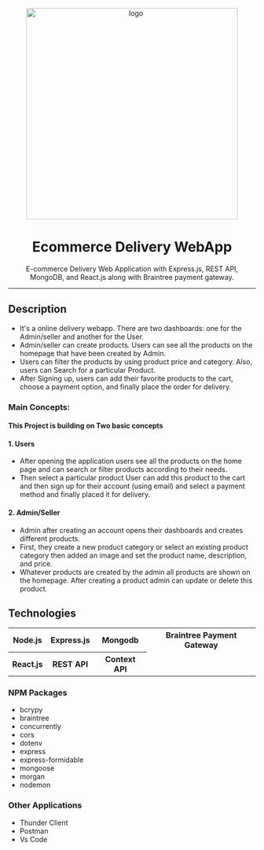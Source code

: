 <div align="center">

  <img src="https://img.freepik.com/premium-vector/mobile-application-online-courier-delivery-home-office-service-concept-courier-man-with-cardboard-box-hands-deliver-give-parcel-customer-isometric-3d-cartoon-vector-illustration_165932-2422.jpg" alt="logo" width="430" height="auto" />

  <h1>Ecommerce Delivery WebApp</h1>
    <p>
    E-commerce Delivery Web Application with Express.js, REST API, MongoDB, and React.js along with Braintree payment gateway.
  </p>

</div>

<hr>
<h2>Description</h2>
<ul>
<li> It's a online delivery webapp. There are two dashboards: one for the Admin/seller and another for the User. </li>
<li>   Admin/seller can create products. Users can see all the products on the homepage that have been created by Admin.</li>
<li> Users can filter the products by using product price and category. Also, users can Search for a particular Product.</li>
<li> After Signing up, users can add their favorite products to the cart, choose a payment option, and finally place the order for delivery. </li>
</ul>

### Main Concepts:
#### This Project is building on Two basic concepts
#### 1. Users                                                           
<ul>                                                              
<li> After opening the application users see all the products on the home page and can search or filter products according to their needs. </li>   
<li> Then select a particular product User can add this product to the cart and then sign up for their account (using email) and select a payment method and finally placed it for delivery. </li> 
</ul>

#### 2. Admin/Seller
<ul>
<li> Admin after creating an account opens their dashboards and creates different products. </li>
<li>  First, they create a new product category or select an existing product category then added an image and set the product name, description, and price. </li>
<li> Whatever products are created by the admin all products are shown on the homepage. After creating a product admin can update or delete this product. </li>
</ul>

<h2>Technologies</h2>
<table>
      <tbody>
        <tr>
           <th>Node.js</th>
          <th>Express.js</th>
           <th>Mongodb</th>
           <th>Braintree Payment Gateway</th>
        </tr>
          <tr>
           <th>React.js</th>
           <th>REST API</th>
           <th>Context API</th>
         </tr>
      </tbody>    
</table>

### <b> NPM Packages </b>
- bcrypy
- braintree
- concurrently
- cors
- dotenv
- express
- express-formidable
- mongoose
- morgan
- nodemon
### Other Applications
- Thunder Client
- Postman
- Vs Code
